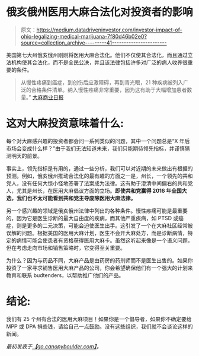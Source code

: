 # 俄亥俄州医用大麻合法化对投资者的影响

> 原文：<https://medium.datadriveninvestor.com/investor-impact-of-ohio-legalizing-medical-marijuana-7f80d46b02e0?source=collection_archive---------41----------------------->

美国第七大州俄亥俄州刚刚将医用大麻合法化。他们不仅使其合法化，而且通过立法机构使其合法化，而不是全民公决，并且该法律包括许多对广泛的病人收养很重要的条件。

> 从慢性疼痛到癌症，到创伤后应激障碍，再到青光眼，21 种疾病被列入广泛的合格条件清单。纳入慢性疼痛非常重要，因为这有助于大幅增加患者数量。” [大麻商业日报](http://mjbizdaily.com/week-review-ohio-medical-cannabis-legalization-possible-tipping-point/)

# 这对大麻投资意味着什么:

每个对大麻感兴趣的投资者都会问一系列类似的问题，其中一个问题总是“X 年后市场会变成什么样？”由于我们无法知道未来，我们只能期待领先指标，并谨慎猜测明天的前景。

事实上，领先指标是有用的，通过一些分析，我们可以对近期的未来做出有根据的预测。例如，俄亥俄州推动合法化的最有趣的方面之一是，州长，一个领先的共和党人，没有任何大惊小怪地签署了法案成为法律。这有助于澄清中间偏右的共和党人，尤其是州长，在医用大麻倡议方面的立场。**即使共和党赢得 2016 年全国大选，我们也不太可能看到共和党主导废除医用大麻法律。**

另一个感兴趣的领域是俄亥俄州法律中列出的各种条件。慢性疼痛可能是最重要的，因为它是医生诊断的最大自由度的疾病，而其他严重疾病，如 PTSD 或癌症，则是更多的二元决策，可能会迫使医生出手。这引发了一个在大麻社区经常被误解的问题。根据美国的医用大麻计划，医生不会开大麻处方，而是诊断病情，特定的病情可能会使患者有资格获得医用大麻卡。虽然这听起来像是一个语义问题，但在考虑走向市场和销售策略时，它变得至关重要。

为什么？因为与药品不同，大麻产品是由药房的药剂师而不是医生出售的。如果你投资了一家寻求销售医用大麻产品的公司，你会希望确保他们有一个强大的计划来教育和联系 budtenders，以帮助推广他们的产品。

# 结论:

我们有 25 个州有合法的医用大麻项目！如果你是一个倡导者，如果你不确定要给 MPP 或 DPA 捐些钱，请给自己一点鼓励。没有这些组织，我们就不会谈论这样的新闻。

*最初发表于*[*【go.canopyboulder.com】*](https://go.canopyboulder.com/news/investor-impact-of-ohio-legalizing-medical-marijuana)*。*